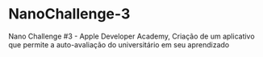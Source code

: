 # NanoChallenge-3
 Nano Challenge #3 - Apple Developer Academy, Criação de um aplicativo que permite a auto-avaliação do universitário em seu aprendizado
